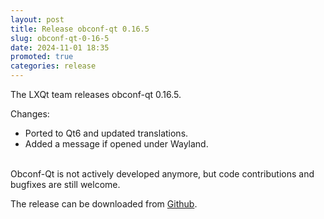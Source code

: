 ```yaml
---
layout: post
title: Release obconf-qt 0.16.5
slug: obconf-qt-0-16-5
date: 2024-11-01 18:35
promoted: true
categories: release
---
```

The LXQt team releases obconf-qt 0.16.5.

Changes:

 * Ported to Qt6 and updated translations.
 * Added a message if opened under Wayland.

<br/>
Obconf-Qt is not actively developed anymore, but code contributions
and bugfixes are still welcome.


The release can be downloaded from [Github](https://github.com/lxqt/obconf-qt/releases).
